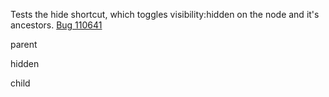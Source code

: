Tests the hide shortcut, which toggles visibility:hidden on the node and it's ancestors. [Bug 110641](https://bugs.webkit.org/show_bug.cgi?id=110641)

parent

hidden

child
